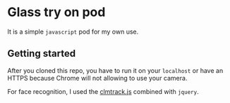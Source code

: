 # Glass try on pod

It is a simple `javascript` pod for my own use.

## Getting started

After you cloned this repo, you have to run it on your `localhost` or have an HTTPS because Chrome will not allowing to
use your camera.

For face recognition, I used the [clmtrack.js](https://github.com/auduno/clmtrackr) combined with `jquery`.
 